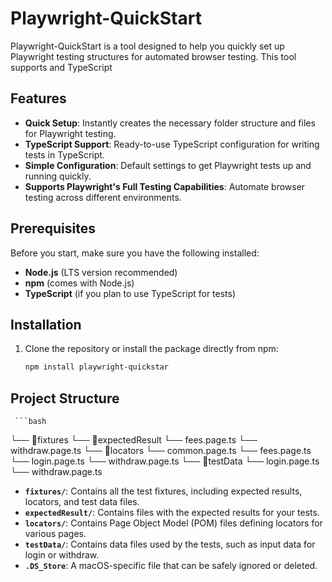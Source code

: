 # Playwright-QuickStart

Playwright-QuickStart is a tool designed to help you quickly set up Playwright testing structures for automated browser testing. This tool supports and TypeScript

## Features

- **Quick Setup**: Instantly creates the necessary folder structure and files for Playwright testing.
- **TypeScript Support**: Ready-to-use TypeScript configuration for writing tests in TypeScript.
- **Simple Configuration**: Default settings to get Playwright tests up and running quickly.
- **Supports Playwright's Full Testing Capabilities**: Automate browser testing across different environments.

## Prerequisites

Before you start, make sure you have the following installed:

- **Node.js** (LTS version recommended)
- **npm** (comes with Node.js)
- **TypeScript** (if you plan to use TypeScript for tests)

## Installation

1. Clone the repository or install the package directly from npm:

   ```bash
   npm install playwright-quickstar

##  Project Structure

     ```bash
└── 📁fixtures
    └── 📁expectedResult
        └── fees.page.ts
        └── withdraw.page.ts
    └── 📁locators
        └── common.page.ts
        └── fees.page.ts
        └── login.page.ts
        └── withdraw.page.ts
    └── 📁testData
        └── login.page.ts
        └── withdraw.page.ts

- **`fixtures/`**: Contains all the test fixtures, including expected results, locators, and test data files.
- **`expectedResult/`**: Contains files with the expected results for your tests.
- **`locators/`**: Contains Page Object Model (POM) files defining locators for various pages.
- **`testData/`**: Contains data files used by the tests, such as input data for login or withdraw.
- **`.DS_Store`**: A macOS-specific file that can be safely ignored or deleted.